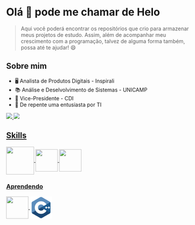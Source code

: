 # Olá &#128075; pode me chamar de Helo

> Aqui você poderá encontrar os repositórios que crio para armazenar meus projetos de estudo. Assim, além de acompanhar meu crescimento com a programação, talvez de alguma forma também, possa até te ajudar! &#128516;

## Sobre mim 
* &#128421; Analista de Produtos Digitais - Inspirali
* &#128218; Análise e Deselvolvimento de Sistemas - UNICAMP
* &#128640; Vice-Presidente - CDI
* &#129327; De repente uma entusiasta por TI

<div>
<a href="https://github.com/feitosa16">
<img loading="lazy" height="180em" src="https://github-readme-stats.vercel.app/api/top-langs/?username=feitosa16&layout=compact&langs_count=7&theme=radical"/>
<img loading="lazy" height="180em" src="https://github-readme-stats.vercel.app/api?username=feitosa16&show_icons=true&theme=radical&include_all_commits=true&count_private=true"/>
</div> 

## Skills
<div style="display: inline_block">
   <img align="center" height="75" width="75" src="https://www.britefish.net/wp-content/uploads/2019/07/logo-c-1.png">
   <img align="center" height="60" width="60" src="https://cdn.pixabay.com/photo/2017/08/05/11/16/logo-2582748_1280.png">
   <img align="center" height="60" width="60" src="https://upload.wikimedia.org/wikipedia/commons/thumb/c/c3/Python-logo-notext.svg/1200px-Python-logo-notext.svg.png">
</div>

### Aprendendo
<div>

<img align="center" height="60" width="60" src="https://cdn.jsdelivr.net/gh/devicons/devicon/icons/java/java-original.svg" >
<img align="center" height="60" width="60" src="https://raw.githubusercontent.com/github/explore/180320cffc25f4ed1bbdfd33d4db3a66eeeeb358/topics/cpp/cpp.png" >
</div>
